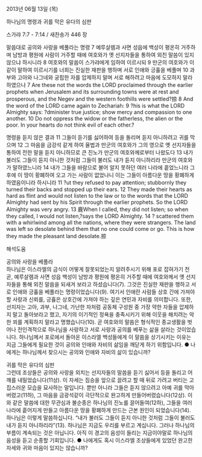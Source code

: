 2013년 06월 13일 (목)

하나님의 명령과 귀를 막은 유다의 심판



스가랴 7:7 - 7:14 / 새찬송가 446 장


말씀대로 공의와 사랑을 베풀라는 명령
7 예루살렘과 사면 성읍에 백성이 평온히 거주하며 남방과 평원에 사람이 거주할 때에 여호와가 옛 선지자들을 통하여 외친 말씀이 있지 않으냐 하시니라 8 여호와의 말씀이 스가랴에게 임하여 이르시되 9 만군의 여호와가 이같이 말하여 이르시기를 너희는 진실한 재판을 행하며 서로 인애와 긍휼을 베풀며 10 과부와 고아와 나그네와 궁핍한 자를 압제하지 말며 서로 해하려고 마음에 도모하지 말라 하였으나
7 Are these not the words the LORD proclaimed through the earlier prophets when Jerusalem and its surrounding towns were at rest and prosperous, and the Negev and the western foothills were settled?掠 8 And the word of the LORD came again to Zechariah: 9 ?his is what the LORD Almighty says: ?dminister true justice; show mercy and compassion to one another. 10 Do not oppress the widow or the fatherless, the alien or the poor. In your hearts do not think evil of each other.?  

명령을 듣지 않은 결과 
11 그들이 듣기를 싫어하여 등을 돌리며 듣지 아니하려고 귀를 막으며 12 그 마음을 금강석 같게 하여 율법과 만군의 여호와가 그의 영으로 옛 선지자들을 통하여 전한 말을 듣지 아니하므로 큰 진노가 만군의 여호와께로부터 나왔도다 13 내가 불러도 그들이 듣지 아니한 것처럼 그들이 불러도 내가 듣지 아니하리라 만군의 여호와가 말하였느니라 14 내가 그들을 바람으로 불어 알지 못하던 여러 나라에 흩었느니라 그 후에 이 땅이 황폐하여 오고 가는 사람이 없었나니 이는 그들이 아름다운 땅을 황폐하게 하였음이니라 하시니라
11 ?ut they refused to pay attention; stubbornly they turned their backs and stopped up their ears. 12 They made their hearts as hard as flint and would not listen to the law or to the words that the LORD Almighty had sent by his Spirit through the earlier prophets. So the LORD Almighty was very angry. 13 鹿When I called, they did not listen; so when they called, I would not listen,?says the LORD Almighty. 14 ? scattered them with a whirlwind among all the nations, where they were strangers. The land was left so desolate behind them that no one could come or go. This is how they made the pleasant land desolate.掠

해석도움





공의와 사랑을 베풀라  
하나님은 이스라엘의 금식이 어떻게 잘못되었는지 알려주시기 위해 포로 잡혀가기 전 곧, 예루살렘과 사면 성읍 백성이 남방과 평원에 평온히 거주할 때에 여호와께서 옛 선지자들을 통해 외친 말씀을 되새겨 보라고 하셨습니다(7). 그것은 진실한 재판을 행하고 서로 인애와 긍휼을 베풀라는 명령이었습니다(9). 여기서 인애란 사람들 상호 간에 가져야 할 사랑과 신뢰를, 긍휼은 상호간에 가져야 하는 깊은 연민과 자비를 의미합니다. 또한, 선지자는 고아, 과부, 나그네, 가난한 자처럼 공동체 구성원 중 가장 약한 자들을 압제하지 말고 돌아보라고 했고, 자기의 이기적인 정욕을 충족시키기 위해 이웃을 해치려는 악한 꾀를 계획하지 말라고 명했습니다(10). 곧 여호와의 말씀은 형식적인 종교생활을 벗어나 전인격적으로 하나님을 사랑하고 서로 사랑과 공의를 베푸는 삶을 살라는 것이었습니다. 하나님께서 포로에서 돌아온 이스라엘 백성들에게 이 말씀을 상기시키는 이유는 지금 그들에게 필요한 것이 공의와 인애와 자비의 삶임을 깨닫게 하기 위함입니다. 
● 나에게는 하나님께서 찾으시는 공의와 인애와 자비의 삶이 있습니까?

귀를 막은 유다의 심판  
그런데 조상들은 공의와 사랑을 외치는 선지자들의 말씀을 듣기 싫어서 등을 돌리고 어깨를 내밀었습니다(11상). 이 자세는 짐승을 앞으로 끌려고 할 때 뒤로 가려고 버티는 고집스러운 모습을 묘사하는 말입니다. 뿐만 아니라 그들은 듣지 않으려고 아예 귀를 막아버렸고(11하), 그 마음을 금광석같이 극단적으로 완고하게 만들어버렸습니다(12상). 이와 같은 말씀에 대한 무관심과 불순종은 하나님의 진노를 끌어들여(12하), 그들을 여러 나라에 흩어지게 만들고 아름다운 땅을 황폐하게 만드는 근본 원인이 되었습니다(14). 하나님은 이렇게 말씀하십니다. “내가 불러도 그들이 듣지 아니한 것처럼 그들이 불러도 내가 듣지 아니하리라”(13). 하나님은 지금도 우리를 부르고 계십니다. 그러나 하나님의 부름이 계속되는 것은 아닙니다. 아직 이 경고의 음성이 들리는 지금이야말로 하나님의 음성을 듣고 순종할 기회입니다. 
● 나에게도 혹시 이스라엘 조상들에게 있었던 완고한 자세와 귀와 마음이 있지는 않습니까?